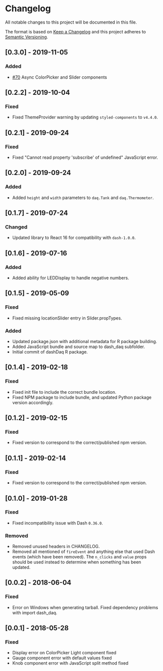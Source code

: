 # Changelog

All notable changes to this project will be documented in this file.

The format is based on [Keep a
Changelog](http://keepachangelog.com/en/1.0.0/) and this project
adheres to [Semantic Versioning](http://semver.org/spec/v2.0.0.html).

## [0.3.0] - 2019-11-05
### Added
* [#70](https://github.com/plotly/dash-daq/pull/70) Async ColorPicker and Slider components

## [0.2.2] - 2019-10-04

### Fixed
* Fixed ThemeProvider warning by updating `styled-components` to `v4.4.0`.

## [0.2.1] - 2019-09-24

### Fixed
* Fixed "Cannot read property 'subscribe' of undefined" JavaScript
  error.

## [0.2.0] - 2019-09-24

### Added
* Added `height` and `width` parameters to `daq.Tank` and
  `daq.Thermometer`.

## [0.1.7] - 2019-07-24

### Changed
* Updated library to React 16 for compatibility with `dash-1.0.0`.

## [0.1.6] - 2019-07-16

### Added
* Added ability for LEDDisplay to handle negative numbers.

## [0.1.5] - 2019-05-09

### Fixed
* Fixed missing locationSlider entry in Slider.propTypes.

### Added

* Updated package.json with additional metadata for R package
  building.
* Added JavaScript bundle and source map to dash_daq subfolder.
* Initial commit of dashDaq R package.

## [0.1.4] - 2019-02-18

### Fixed
* Fixed init file to include the correct bundle location.
* Fixed NPM package to include bundle, and updated Python package
  version accordingly.

## [0.1.2] - 2019-02-15

### Fixed
* Fixed version to correspond to the correct/published npm version.

## [0.1.1] - 2019-02-14

### Fixed
* Fixed version to correspond to the correct/published npm version.

## [0.1.0] - 2019-01-28

### Fixed
* Fixed incompatibility issue with Dash `0.36.0`.

### Removed
* Removed unused headers in CHANGELOG.
* Removed all mentioned of `fireEvent` and anything else that used
  Dash events (which have been removed). The `n_clicks` and `value`
  props should be used instead to determine when something has been
  updated.

## [0.0.2] - 2018-06-04

### Fixed
* Error on Windows when generating tarball. Fixed dependency problems
  with import dash_daq.

## [0.0.1] - 2018-05-28

### Fixed

* Display error on ColorPicker Light component fixed
* Gauge component error with default values fixed
* Knob component error with JavaScript split method fixed
